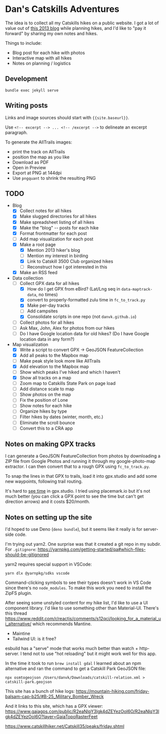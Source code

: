 # Dan's Catskills Adventures

The idea is to collect all my Catskills hikes on a public website. I got a lot of value out of [this 2013 blog][1] while planning hikes, and I'd like to "pay it forward" by sharing my own notes and hikes.

Things to include:

- Blog post for each hike with photos
- Interactive map with all hikes
- Notes on planning / logistics

## Development

    bundle exec jekyll serve

## Writing posts

Links and image sources should start with `{{site.baseurl}}`.

Use `<!-- excerpt --> ... <!-- /excerpt -->` to delineate an excerpt paragraph.

To generate the AllTrails images:

- print the track on AllTrails
- position the map as you like
- Download as PDF
- Open in Preview
- Export at PNG at 144dpi
- Use `pngquant` to shrink the resulting PNG

## TODO

- Blog
  - [x] Collect notes for all hikes
  - [x] Make slugged directories for all hikes
  - [x] Make spreadsheet listing of all hikes
  - [x] Make the "blog" -- posts for each hike
  - [x] Format frontmatter for each post
  - [ ] Add map visualization for each post
  - [x] Make a root page
    - [x] Mention 2013 hiker's blog
    - [ ] Mention my interest in birding
    - [x] Link to Catskill 3500 Club organized hikes
    - [ ] Reconstruct how I got interested in this
  - [x] Make an RSS feed

- Data collection
  - [ ] Collect GPX data for all hikes
    - [x] How do I get GPX from eBird? (Lat/Lng seq in `data-maptrack-data`, no times)
    - [x] convert to properly-formatted zulu time in `fc_to_track.py`
    - [x] Make per-day tracks
    - [ ] Add campsites
    - [x] Consolidate scripts in one repo (not `danvk.github.io`)
  - [ ] Collect photos for all hikes
  - [ ] Ask Max, John, Alex for photos from our hikes
  - [ ] Do I have Google location data for old hikes?
        (Do I have Google location data in any form?)

- Map visualization
  - [x] Write a script to convert GPX -> GeoJSON FeatureCollection
  - [x] Add all peaks to the Mapbox map
  - [ ] Make peak style look more like AllTrails
  - [x] Add elevation to the Mapbox map
  - [ ] Show which peaks I've hiked and which I haven't
  - [x] Show all tracks on a map
  - [ ] Zoom map to Catskills State Park on page load
  - [ ] Add distance scale to map
  - [ ] Show photos on the map
  - [ ] Fix the position of Lone
  - [ ] Show notes for each hike
  - [ ] Organize hikes by type
  - [ ] Filter hikes by dates (winter, month, etc.)
  - [ ] Eliminate the scroll bounce
  - [ ] Convert this to a CRA app

## Notes on making GPX tracks

I can generate a GeoJSON FeatureCollection from photos by downloading a ZIP file from Google Photos and running it through my google-photo-map extractor. I can then convert that to a rough GPX using `fc_to_track.py`.

To snap the lines in that GPX to trails, load it into gpx.studio and add some new waypoints, following trail routing.

It's hard to [see time][time] in gpx.studio. I tried using placemark.io but it's not much better (you can click a GPX point to see the time but can't get direction arrows) and it costs $20/month.

## Notes on setting up the site

I'd hoped to use Deno (`deno bundle`), but it seems like it really is for server-side code.

I'm trying out yarn2. One surprise was that it created a git repo in my subdir. For `.gitignore`: https://yarnpkg.com/getting-started/qa#which-files-should-be-gitignored

yarn2 requires special support in VSCode:

    yarn dlx @yarnpkg/sdks vscode

Command-clicking symbols to see their types doesn't work in VS Code since there's no `node_modules`. To make this work you need to install the ZipFS plugin.

After seeing some unstyled content for my hike list, I'd like to use a UI component library. I'd like to use something other than Material-UI. There's this thread <https://www.reddit.com/r/reactjs/comments/s12qci/looking_for_a_material_ui_alternative/> which recommends Mantine.

- Maintine
- Tailwind UI: is it free?

esbuild has a "serve" mode that works much better than watch + http-server. I tend not to use "hot reloading" but it might work well for this app.

In the time it took to run `brew install gdal` I learned about an npm alternative and ran the command to get a Catskill Park GeoJSON file:

    npx osmtogeojson /Users/danvk/Downloads/catskill-relation.xml > catskill-park.geojson

This site has a bunch of hike logs:
https://mountain-hiking.com/friday-balsam-cap-b25/#B-25_Military_Bomber_Wreck

And it links to this site, which has a GPX viewer:
https://www.gaiagps.com/public/R2eaNlqY3lgk4dZEYezOoI6O/R2eaNlqY3lgk4dZEYezOoI6O?layer=GaiaTopoRasterFeet

https://www.catskillhiker.net/Catskill35/peaks/friday.shtml

[1]: https://www.njnyhikes.com/p/map.html
[time]: https://github.com/gpxstudio/gpxstudio.github.io/issues/227
